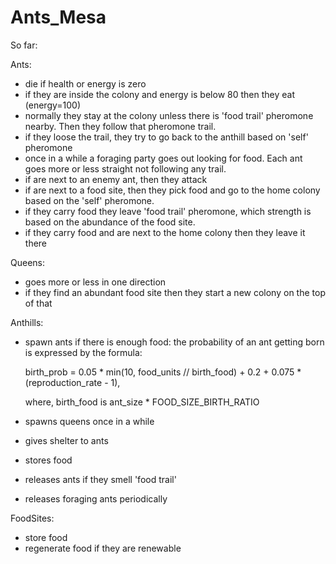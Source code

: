 # Ants_Mesa

So far:

Ants:
- die if health or energy is zero
- if they are inside the colony and energy is below 80 then they eat (energy=100)
- normally they stay at the colony unless there is 'food trail' pheromone nearby. Then they follow that pheromone trail.
- if they loose the trail, they try to go back to the anthill based on 'self' pheromone
- once in a while a foraging party goes out looking for food. Each ant goes more or less straight not following any trail.
- if are next to an enemy ant, then they attack
- if are next to a food site, then they pick food and go to the home colony based on the 'self' pheromone.
- if they carry food they leave 'food trail' pheromone, which strength is based on the abundance of the food site.
- if they carry food and are next to the home colony then they leave it there

Queens:
- goes more or less in one direction
- if they find an abundant food site then they start a new colony on the top of that  

Anthills:
- spawn ants if there is enough food: the probability of an ant getting born is expressed by the formula: 
  
    birth_prob = 0.05 * min(10, food_units // birth_food) + 0.2 + 0.075 * (reproduction_rate - 1),
    
    where, birth_food is ant_size * FOOD_SIZE_BIRTH_RATIO
- spawns queens once in a while                 
- gives shelter to ants
- stores food
- releases ants if they smell 'food trail'
- releases foraging ants periodically

FoodSites:
- store food
- regenerate food if they are renewable

